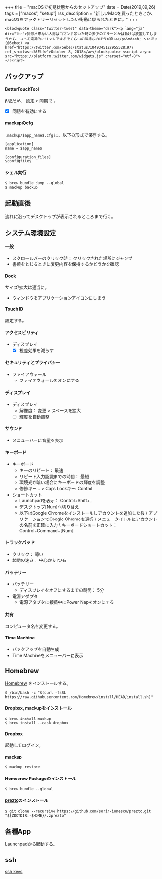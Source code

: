 +++
title = "macOSで初期状態からのセットアップ"
date = Date(2019,09,26)
tags = ["macos", "setup"]
rss_description = "新しいMacを買ったときとか、macOSをファクトリーリセットしたい衝動に駆られたときに。"
+++

~~~
<blockquote class="twitter-tweet" data-theme="dark"><p lang="ja" dir="ltr">掃除出来ない人間はコマンド叩いた時の多少のエラーとかは動けば放置してしまうから、いっそ定期的にリストアするぞくらいの気持ちのほうが良い</p>&mdash; へいほぅ (@5ebec) <a href="https://twitter.com/5ebec/status/1049345182955528197?ref_src=twsrc%5Etfw">October 8, 2018</a></blockquote> <script async src="https://platform.twitter.com/widgets.js" charset="utf-8"></script>
~~~

## バックアップ

#### BetterTouchTool

β版だが、 設定 > 同期で \\
 - [x] 同期を有効にする

#### mackupのcfg

`.mackup/$app_name$.cfg` に、以下の形式で保存する。

```
[application]
name = $app_name$

[configuration_files]
$configfile$
```

#### シェル実行

```shell
$ brew bundle dump --global
$ mackup backup
```

## 起動直後

流れに沿ってデスクトップが表示されるところまで行く。

## システム環境設定

#### 一般

* スクロールバーのクリック時： クリックされた場所にジャンプ  
* 書類をとじるときに変更内容を保持するかどうかを確認  

#### Dock
サイズ/拡大は適当に。

* ウィンドウをアプリケーションアイコンにしまう

#### Touch ID
設定する。

#### アクセスビリティ

* ディスプレイ
  - [x] 視差効果を減らす

#### セキュリティとプライバシー

* ファイアウォール
  * ファイアウォールをオンにする

#### ディスプレイ

* ディスプレイ
  * 解像度： 変更 > スペースを拡大  
  - [ ] 輝度を自動調整

#### サウンド

* メニューバーに音量を表示

#### キーボード

* キーボード
  * キーのリピート： 最速
  * リピート入力認識までの時間： 最短
  * 環境光が暗い場合にキーボードの輝度を調整
  * 修飾キー… > Caps Lockキー: Control
* ショートカット
  * Launchpadを表示： Control+Shift+L
  * デスクトップ[Num]へ切り替え  
  * 以下はGoogle Chromeをインストールしアカウントを追加した後 \\
    アプリケーションでGoogle Chromeを選択 \\
    メニュータイトルにアカウントの名前を正確に入力 \\
    キーボードショートカット： Control+Command+[Num]


#### トラックパッド

* クリック： 弱い
* 起動の速さ： 中心から1つ右

#### バッテリー

<!-- textlint-disable ja-technical-writing/no-doubled-joshi -->

* バッテリー
  * ディスプレイをオフにするまでの時間： 5分
* 電源アダプタ
  * 電源アダプタに接続中にPower Napをオンにする

<!-- textlint-enable ja-technical-writing/no-doubled-joshi -->

#### 共有

コンピュータ名を変更する。

#### Time Machine

* バックアップを自動生成
* Time Machineをメニューバーに表示

## Homebrew

[Homebrew](https://brew.sh/) をインストールする。

```shell
$ /bin/bash -c "$(curl -fsSL https://raw.githubusercontent.com/Homebrew/install/HEAD/install.sh)"
```

#### Dropbox, mackupをインストール

```shell
$ brew install mackup
$ brew install --cask dropbox
```

#### Dropbox

起動してログイン。

#### mackup

```shell
$ mackup restore
```

#### Homebrew Packageのインストール

```shell
$ brew bundle --global
```

#### [prezto](https://github.com/sorin-ionescu/prezto)のインストール
```shell
$ git clone --recursive https://github.com/sorin-ionescu/prezto.git "${ZDOTDIR:-$HOME}/.zprezto"
```

## 各種App
Launchpadから起動する。

## ssh
[ssh keys](https://blog.5ebec.dev/posts/ssh-keys/)
